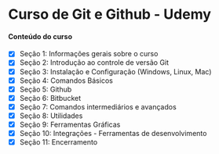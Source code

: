 # Curso de Git e Github - Udemy

#### Conteúdo do curso
- [x] Seção 1: Informações gerais sobre o curso
- [x] Seção 2: Introdução ao controle de versão Git
- [x] Seção 3: Instalação e Configuração (Windows, Linux, Mac)
- [x] Seção 4: Comandos Básicos
- [x] Seção 5: Github
- [x] Seção 6: Bitbucket
- [x] Seção 7: Comandos intermediários e avançados
- [x] Seção 8: Utilidades
- [x] Seção 9: Ferramentas Gráficas
- [x] Seção 10: Integrações - Ferramentas de desenvolvimento
- [x] Seção 11: Encerramento
